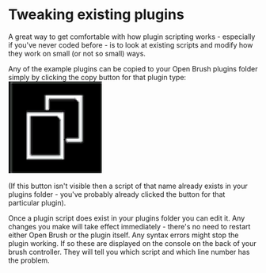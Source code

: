 # Tweaking existing plugins

A great way to get comfortable with how plugin scripting works - especially if you've never coded before - is to look at existing scripts and modify how they work on small (or not so small) ways.

Any of the example plugins can be copied to your Open Brush plugins folder simply by clicking the copy button for that plugin type: <img src="../../../.gitbook/assets/image (2).png" alt="" data-size="line">

(If this button isn't visible then a script of that name already exists in your plugins folder - you've probably already clicked the button for that particular plugin).

Once a plugin script does exist in your plugins folder you can edit it. Any changes you make will take effect immediately - there's no need to restart either Open Brush or the plugin itself. Any syntax errors might stop the plugin working. If so these are displayed on the console on the back of your brush controller. They will tell you which script and which line number has the problem.

